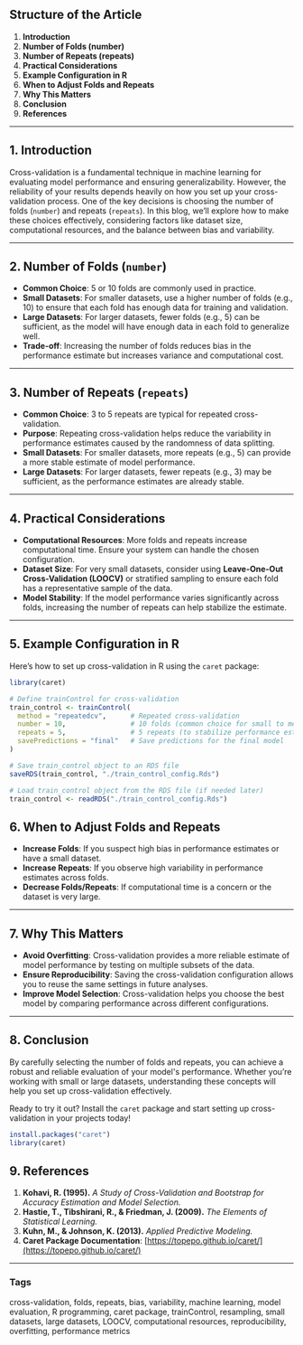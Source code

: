 ## Structure of the Article

1. **Introduction**  
2. **Number of Folds (number)**  
3. **Number of Repeats (repeats)**  
4. **Practical Considerations**  
5. **Example Configuration in R**  
6. **When to Adjust Folds and Repeats**  
7. **Why This Matters**  
8. **Conclusion**  
9. **References**  

---

## 1. Introduction  

Cross-validation is a fundamental technique in machine learning for evaluating model performance and ensuring generalizability. However, the reliability of your results depends heavily on how you set up your cross-validation process. One of the key decisions is choosing the number of folds (`number`) and repeats (`repeats`). In this blog, we’ll explore how to make these choices effectively, considering factors like dataset size, computational resources, and the balance between bias and variability.  

---

## 2. Number of Folds (`number`)  

- **Common Choice**: 5 or 10 folds are commonly used in practice.  
- **Small Datasets**: For smaller datasets, use a higher number of folds (e.g., 10) to ensure that each fold has enough data for training and validation.  
- **Large Datasets**: For larger datasets, fewer folds (e.g., 5) can be sufficient, as the model will have enough data in each fold to generalize well.  
- **Trade-off**: Increasing the number of folds reduces bias in the performance estimate but increases variance and computational cost.  

---

## 3. Number of Repeats (`repeats`)  

- **Common Choice**: 3 to 5 repeats are typical for repeated cross-validation.  
- **Purpose**: Repeating cross-validation helps reduce the variability in performance estimates caused by the randomness of data splitting.  
- **Small Datasets**: For smaller datasets, more repeats (e.g., 5) can provide a more stable estimate of model performance.  
- **Large Datasets**: For larger datasets, fewer repeats (e.g., 3) may be sufficient, as the performance estimates are already stable.  

---

## 4. Practical Considerations  

- **Computational Resources**: More folds and repeats increase computational time. Ensure your system can handle the chosen configuration.  
- **Dataset Size**: For very small datasets, consider using **Leave-One-Out Cross-Validation (LOOCV)** or stratified sampling to ensure each fold has a representative sample of the data.  
- **Model Stability**: If the model performance varies significantly across folds, increasing the number of repeats can help stabilize the estimate.  

---

## 5. Example Configuration in R  

Here’s how to set up cross-validation in R using the `caret` package:  

```r
library(caret)

# Define trainControl for cross-validation
train_control <- trainControl(
  method = "repeatedcv",      # Repeated cross-validation
  number = 10,                # 10 folds (common choice for small to medium datasets)
  repeats = 5,                # 5 repeats (to stabilize performance estimates)
  savePredictions = "final"   # Save predictions for the final model
)

# Save train_control object to an RDS file
saveRDS(train_control, "./train_control_config.Rds")

# Load train_control object from the RDS file (if needed later)
train_control <- readRDS("./train_control_config.Rds")
```

## 6. When to Adjust Folds and Repeats  

- **Increase Folds**: If you suspect high bias in performance estimates or have a small dataset.  
- **Increase Repeats**: If you observe high variability in performance estimates across folds.  
- **Decrease Folds/Repeats**: If computational time is a concern or the dataset is very large.  

---

## 7. Why This Matters  

- **Avoid Overfitting**: Cross-validation provides a more reliable estimate of model performance by testing on multiple subsets of the data.  
- **Ensure Reproducibility**: Saving the cross-validation configuration allows you to reuse the same settings in future analyses.  
- **Improve Model Selection**: Cross-validation helps you choose the best model by comparing performance across different configurations.  

---

## 8. Conclusion  

By carefully selecting the number of folds and repeats, you can achieve a robust and reliable evaluation of your model's performance. Whether you’re working with small or large datasets, understanding these concepts will help you set up cross-validation effectively.  

Ready to try it out? Install the `caret` package and start setting up cross-validation in your projects today!  

```r
install.packages("caret")
library(caret)
```

## 9. References  

1. **Kohavi, R. (1995).** *A Study of Cross-Validation and Bootstrap for Accuracy Estimation and Model Selection.*  
2. **Hastie, T., Tibshirani, R., & Friedman, J. (2009).** *The Elements of Statistical Learning.*  
3. **Kuhn, M., & Johnson, K. (2013).** *Applied Predictive Modeling.*  
4. **Caret Package Documentation**: [https://topepo.github.io/caret/](https://topepo.github.io/caret/)  

---

### Tags  
cross-validation, folds, repeats, bias, variability, machine learning, model evaluation, R programming, caret package, trainControl, resampling, small datasets, large datasets, LOOCV, computational resources, reproducibility, overfitting, performance metrics  


